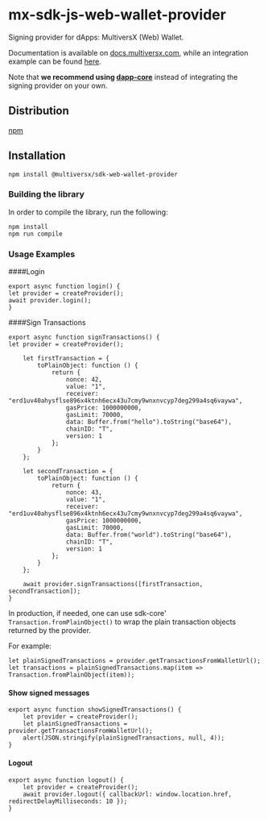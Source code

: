 # mx-sdk-js-web-wallet-provider

Signing provider for dApps: MultiversX (Web) Wallet.

Documentation is available on [docs.multiversx.com](https://docs.multiversx.com/sdk-and-tools/erdjs/erdjs-signing-providers/), while an integration example can be found [here](https://github.com/multiversx/mx-sdk-js-examples/tree/main/signing-providers).

Note that **we recommend using [dapp-core](https://github.com/multiversx/mx-sdk-dapp)** instead of integrating the signing provider on your own.

## Distribution

[npm](https://www.npmjs.com/package/@multiversx/sdk-web-wallet-provider)

## Installation

```
npm install @multiversx/sdk-web-wallet-provider
```

### Building the library

In order to compile the library, run the following:

```
npm install
npm run compile
```

### Usage Examples

####Login
```
export async function login() {
let provider = createProvider();
await provider.login();
}
```

####Sign Transactions
```
export async function signTransactions() {
let provider = createProvider();

    let firstTransaction = {
        toPlainObject: function () {
            return {
                nonce: 42,
                value: "1",
                receiver: "erd1uv40ahysflse896x4ktnh6ecx43u7cmy9wnxnvcyp7deg299a4sq6vaywa",
                gasPrice: 1000000000,
                gasLimit: 70000,
                data: Buffer.from("hello").toString("base64"),
                chainID: "T",
                version: 1
            };
        }
    };

    let secondTransaction = {
        toPlainObject: function () {
            return {
                nonce: 43,
                value: "1",
                receiver: "erd1uv40ahysflse896x4ktnh6ecx43u7cmy9wnxnvcyp7deg299a4sq6vaywa",
                gasPrice: 1000000000,
                gasLimit: 70000,
                data: Buffer.from("world").toString("base64"),
                chainID: "T",
                version: 1
            };
        }
    };

    await provider.signTransactions([firstTransaction, secondTransaction]);
}
```


In production, if needed, one can use sdk-core' `Transaction.fromPlainObject()` to wrap the plain transaction objects returned by the provider.

For example:

```
let plainSignedTransactions = provider.getTransactionsFromWalletUrl();
let transactions = plainSignedTransactions.map(item => Transaction.fromPlainObject(item));
```


#### Show signed messages
```
export async function showSignedTransactions() {
    let provider = createProvider();
    let plainSignedTransactions = provider.getTransactionsFromWalletUrl();
    alert(JSON.stringify(plainSignedTransactions, null, 4));
}
```

#### Logout
```
export async function logout() {
    let provider = createProvider();
    await provider.logout({ callbackUrl: window.location.href, redirectDelayMilliseconds: 10 });
}

```
